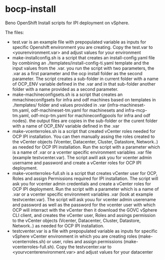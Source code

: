 # bocp-install
Beno OpenShift Install scripts for IPI deployment on vSphere. 

The files:

- test.var is an example file with prepopulated variable as inputs for specific Openshift environment you are creating. Copy the test.var to <yourenvironment.var> and adjust values for your environment
- make-installconfig.sh is a script that creates an install-config.yaml file by combining an ./templates/install-config-ti.yaml template and the input values from the <yourenvironment>.var. you run the script with two parameters, the <yourenvionment>.var as a first parameter and the ocp install folder as the second parameter. The script creates a sub-folder in current folder with a name of OCP_ENV variable defined in the <yourenvironemtn>.var and in that sub-folder another folder with a name provided as a second parameter.
- make-machineconfigsets.sh is a script that creates an mmachineconifgsets for infra and odf machines based on templates in ./templates/ folder and values provided in <yourenvironment>.var (infra-machineset-tm.yaml, odf-machineset-tm.yaml for machinesets and infra-mcp-tm.yaml, odf-mcp-tm.yaml for machineconfigpools for infra and odf nodes). the output files are copies in the sub-folder or the curent folder with a name of OCP_ENV variable defined in the <yourenvironemtn>.var
- make-vcenterroles.sh is a script that created vCenter roles needed for OCP IPI installation. You can then manually assing the roles created to the vCenter objects (Vcenter, Datacenter, Cluster, Datastore, Network..) as needed for OCP IPI installation. Run the script with a parameter which is a name of <yourenvionment>.var or a vcenter specific environment variables <yourvcenterenvironment>.var file (example testvcenter.var). The script awill ask you for vcenter admin username and password and create a vCenter roles for OCP IPI deployment. 
- make-vcenterroles-full.sh is a script that creates vCenter user for OCP, Roles and assign Permissions required for IPI installation. The script will ask you for vcenter admin credentials and create a vCenter roles for OCP IPI deployment. Run the script with a parameter which is a name of <yourenvionment>.var or a vcenter specific environment variables <yourvcenterenvironment>.var (look at example testvcenter.var). The script will ask youu for vcenter admin userename and password as well as the password for the vcenter user with which OCP will interract with the vCenter then it download the GOVC vSphere CLI client, and creates the vCenter user, Roles and assings permission to the vCenter objects (Vcenter, Datacenter, Cluster, Datastore, Network..) as needed for OCP IPI installation.
- testcventer.var is a file with prepopulated variable as inputs for specific vSphere vCenter environment in which you are creating roles (make-vcenterroles.sh) or user, roles and assign permissions (make-vcenterroles-full.sh). Copy the testvcenter.var to <yourvcenterenvironment.var> and adjust values for your datacenter
